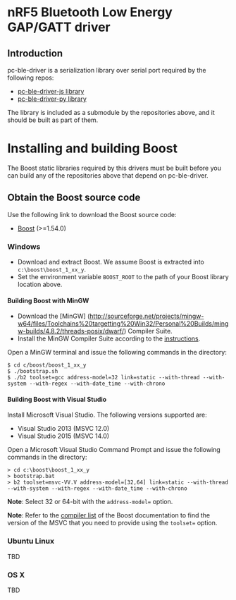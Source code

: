 # nRF5 Bluetooth Low Energy GAP/GATT driver

## Introduction
pc-ble-driver is a serialization library over serial port required by the following repos:

* [pc-ble-driver-js  library](https://github.com/NordicSemiconductor/pc-ble-driver-js)
* [pc-ble-driver-py  library](https://github.com/NordicSemiconductor/pc-ble-driver-py)

The library is included as a submodule by the repositories above, and it should be built as part of them.

# Installing and building Boost

The Boost static libraries required by this drivers must be built before you can build any of the
repositories above that depend on pc-ble-driver.

## Obtain the Boost source code

Use the following link to download the Boost source code:

* [Boost](http://www.boost.org/users/download) (>=1.54.0)

### Windows 

- Download and extract Boost. We assume Boost is extracted into `c:\boost\boost_1_xx_y`.
- Set the environment variable `BOOST_ROOT` to the path of your Boost library location above.

#### Building Boost with MinGW

- Download the [MinGW] (http://sourceforge.net/projects/mingw-w64/files/Toolchains%20targetting%20Win32/Personal%20Builds/mingw-builds/4.8.2/threads-posix/dwarf/) Compiler Suite.
- Install the MinGW Compiler Suite according to the [instructions](http://www.mingw.org/wiki/InstallationHOWTOforMinGW).

Open a MinGW terminal and issue the following commands in the directory:

    $ cd c/boost/boost_1_xx_y
    $ ./bootstrap.sh
    $ ./b2 toolset=gcc address-model=32 link=static --with-thread --with-system --with-regex --with-date_time --with-chrono

#### Building Boost with Visual Studio

Install Microsoft Visual Studio. The following versions supported are:

* Visual Studio 2013 (MSVC 12.0)
* Visual Studio 2015 (MSVC 14.0)

Open a Microsoft Visual Studio Command Prompt and issue the following commands in the directory:

    > cd c:\boost\boost_1_xx_y
    > bootstrap.bat
    > b2 toolset=msvc-VV.V address-model=[32,64] link=static --with-thread --with-system --with-regex --with-date_time --with-chrono

**Note**: Select 32 or 64-bit with the `address-model=` option.

**Note**: Refer to the [compiler list](http://www.boost.org/build/doc/html/bbv2/reference/tools.html#bbv2.reference.tools.compilers) of the Boost documentation 
to find the version of the MSVC that you need to provide using the `toolset=` option.

### Ubuntu Linux
TBD

### OS X
TBD

